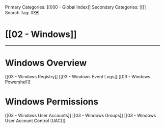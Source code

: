 Primary Categories: [[000 - Global Index]] 
Secondary Categories: [[]] 
Search Tag: #🗺  

# [[02 - Windows]]  
***
# Windows Overview

[[03 - Windows Registry]]
[[03 - Windows Event Logs]]
[[03 - Windows Powershell]]


# Windows Permissions

[[03 - Windows User Accounts]]
[[03 - Windows Groups]]
[[03 - Windows User Account Control (UAC)]]
